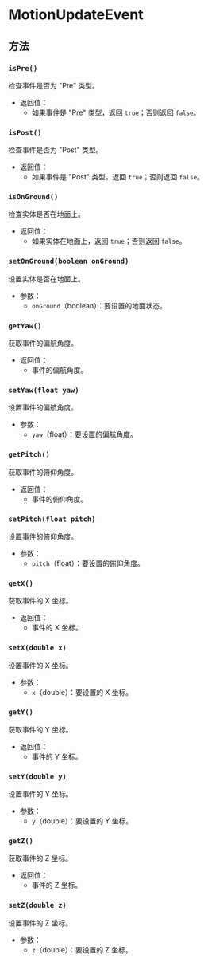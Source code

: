 # MotionUpdateEvent

## 方法

### `isPre()`

检查事件是否为 "Pre" 类型。

- 返回值：
  - 如果事件是 "Pre" 类型，返回 `true`；否则返回 `false`。

### `isPost()`

检查事件是否为 "Post" 类型。

- 返回值：
  - 如果事件是 "Post" 类型，返回 `true`；否则返回 `false`。

### `isOnGround()`

检查实体是否在地面上。

- 返回值：
  - 如果实体在地面上，返回 `true`；否则返回 `false`。

### `setOnGround(boolean onGround)`

设置实体是否在地面上。

- 参数：
  - `onGround`（boolean）：要设置的地面状态。

### `getYaw()`

获取事件的偏航角度。

- 返回值：
  - 事件的偏航角度。

### `setYaw(float yaw)`

设置事件的偏航角度。

- 参数：
  - `yaw`（float）：要设置的偏航角度。

### `getPitch()`

获取事件的俯仰角度。

- 返回值：
  - 事件的俯仰角度。

### `setPitch(float pitch)`

设置事件的俯仰角度。

- 参数：
  - `pitch`（float）：要设置的俯仰角度。

### `getX()`

获取事件的 X 坐标。

- 返回值：
  - 事件的 X 坐标。

### `setX(double x)`

设置事件的 X 坐标。

- 参数：
  - `x`（double）：要设置的 X 坐标。

### `getY()`

获取事件的 Y 坐标。

- 返回值：
  - 事件的 Y 坐标。

### `setY(double y)`

设置事件的 Y 坐标。

- 参数：
  - `y`（double）：要设置的 Y 坐标。

### `getZ()`

获取事件的 Z 坐标。

- 返回值：
  - 事件的 Z 坐标。

### `setZ(double z)`

设置事件的 Z 坐标。

- 参数：
  - `z`（double）：要设置的 Z 坐标。
